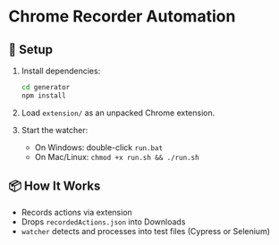# Chrome Recorder Automation

## 🔧 Setup

1. Install dependencies:
   ```bash
   cd generator
   npm install
   ```

2. Load `extension/` as an unpacked Chrome extension.

3. Start the watcher:
   - On Windows: double-click `run.bat`
   - On Mac/Linux: `chmod +x run.sh && ./run.sh`

## 📦 How It Works

- Records actions via extension
- Drops `recordedActions.json` into Downloads
- `watcher` detects and processes into test files (Cypress or Selenium)

